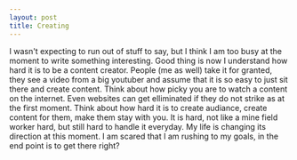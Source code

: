```yaml
---
layout: post
title: Creating
---
```


  I wasn't expecting to run out of stuff to say, but I think I am too busy at the moment to write something interesting. Good thing is now I understand how hard it is to be a content creator. People (me as well) take it for granted, they see a video from a big youtuber and assume that it is so easy to just sit there and create content.
  Think about how picky you are to watch a content on the internet. Even websites can get elliminated if they do not strike as at the first moment. Think about how hard it is to create audiance, create content for them, make them stay with you. It is hard, not like a mine field worker hard, but still hard to handle it everyday.
  My life is changing its direction at this moment. I am scared that I am rushing to my goals, in the end point is to get there right?
